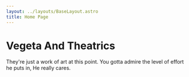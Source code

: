 ```yaml
---
layout: ../layouts/BaseLayout.astro
title: Home Page
---
```


# Vegeta And Theatrics

They're just a work of art at this point. You gotta admire the level of effort he puts in, He really cares.
